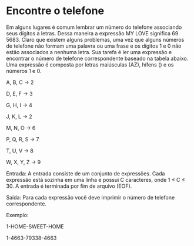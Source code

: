 # Encontre o telefone


Em alguns lugares é comum lembrar um número do telefone associando seus dígitos a letras.
Dessa maneira a expressão MY LOVE significa 69 5683. Claro que existem alguns problemas,
uma vez que alguns números de telefone não formam uma palavra ou uma frase
e os dígitos 1 e 0 não estão associados a nenhuma letra.
Sua tarefa é ler uma expressão e encontrar o número de telefone correspondente baseado
na tabela abaixo. Uma expressão é composta por letras maiúsculas (A­Z), hífens (­) e os números 1 e 0.

A, B, C -> 2


D, E, F -> 3


G, H, I -> 4


J, K, L -> 2


M, N, O -> 6


P, Q, R, S -> 7 


T, U, V -> 8


W, X, Y, Z -> 9 


Entrada:
A entrada consiste de um conjunto de expressões. Cada expressão está sozinha em uma linha e possui C caracteres,
onde 1 ≤ C ≤ 30. A entrada é terminada por fim de arquivo (EOF).


Saída:
Para cada expressão você deve imprimir o número de telefone correspondente.


Exemplo:


1-HOME-SWEET-HOME


1-4663-79338-4663
